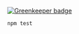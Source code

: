 
[![Greenkeeper badge](https://badges.greenkeeper.io/bendrucker/proxyquire-issue-94.svg)](https://greenkeeper.io/)

```sh
npm test
```